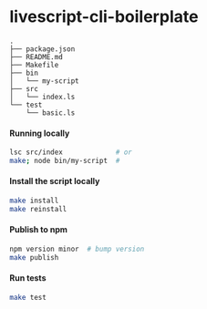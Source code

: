 # livescript-cli-boilerplate

```
.
├── package.json
├── README.md
├── Makefile
├── bin
│   └── my-script
├── src
│   └── index.ls
└── test
    └── basic.ls
```

#### Running locally

```sh
lsc src/index             # or
make; node bin/my-script  # 
```

#### Install the script locally

```sh
make install
make reinstall
```

#### Publish to npm

```sh
npm version minor  # bump version
make publish
```

#### Run tests

```sh
make test
```
